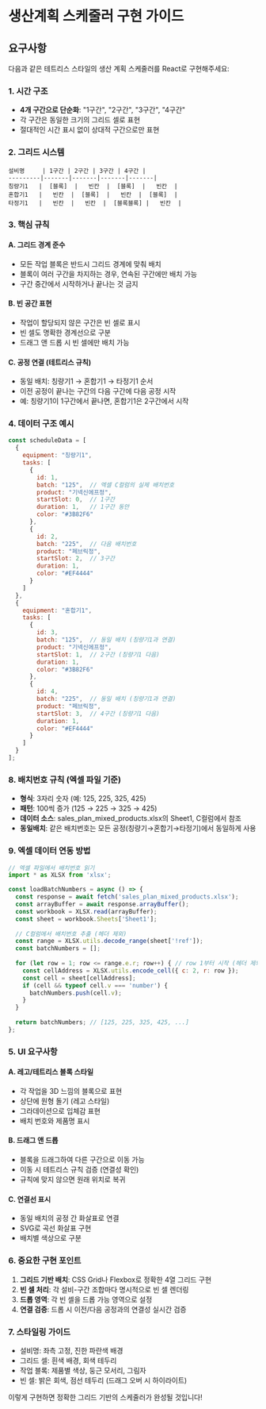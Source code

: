 # 생산계획 스케줄러 구현 가이드

## 요구사항

다음과 같은 테트리스 스타일의 생산 계획 스케줄러를 React로 구현해주세요:

### 1. 시간 구조
- **4개 구간으로 단순화**: "1구간", "2구간", "3구간", "4구간" 
- 각 구간은 동일한 크기의 그리드 셀로 표현
- 절대적인 시간 표시 없이 상대적 구간으로만 표현

### 2. 그리드 시스템
```
설비명     | 1구간 | 2구간 | 3구간 | 4구간 |
---------|-------|-------|-------|-------|
칭량기1   |  [블록]  |   빈칸  |  [블록]  |   빈칸  |
혼합기1   |   빈칸  |  [블록]  |   빈칸  |  [블록]  |
타정기1   |   빈칸  |   빈칸  |  [블록블록] |   빈칸  |
```

### 3. 핵심 규칙

#### A. 그리드 경계 준수
- 모든 작업 블록은 반드시 그리드 경계에 맞춰 배치
- 블록이 여러 구간을 차지하는 경우, 연속된 구간에만 배치 가능
- 구간 중간에서 시작하거나 끝나는 것 금지

#### B. 빈 공간 표현
- 작업이 할당되지 않은 구간은 빈 셀로 표시
- 빈 셀도 명확한 경계선으로 구분
- 드래그 앤 드롭 시 빈 셀에만 배치 가능

#### C. 공정 연결 (테트리스 규칙)
- 동일 배치: 칭량기1 → 혼합기1 → 타정기1 순서
- 이전 공정이 끝나는 구간의 다음 구간에 다음 공정 시작
- 예: 칭량기1이 1구간에서 끝나면, 혼합기1은 2구간에서 시작

### 4. 데이터 구조 예시

```javascript
const scheduleData = [
  {
    equipment: "칭량기1",
    tasks: [
      { 
        id: 1, 
        batch: "125",  // 엑셀 C컬럼의 실제 배치번호
        product: "기넥신에프정", 
        startSlot: 0,  // 1구간
        duration: 1,   // 1구간 동안
        color: "#3B82F6" 
      },
      { 
        id: 2, 
        batch: "225",  // 다음 배치번호
        product: "페브릭정", 
        startSlot: 2,  // 3구간
        duration: 1, 
        color: "#EF4444" 
      }
    ]
  },
  {
    equipment: "혼합기1", 
    tasks: [
      { 
        id: 3, 
        batch: "125",  // 동일 배치 (칭량기1과 연결)
        product: "기넥신에프정", 
        startSlot: 1,  // 2구간 (칭량기1 다음)
        duration: 1, 
        color: "#3B82F6" 
      },
      { 
        id: 4, 
        batch: "225",  // 동일 배치 (칭량기1과 연결)
        product: "페브릭정", 
        startSlot: 3,  // 4구간 (칭량기1 다음)
        duration: 1, 
        color: "#EF4444" 
      }
    ]
  }
];
```

### 8. 배치번호 규칙 (엑셀 파일 기준)
- **형식**: 3자리 숫자 (예: 125, 225, 325, 425)
- **패턴**: 100씩 증가 (125 → 225 → 325 → 425)
- **데이터 소스**: sales_plan_mixed_products.xlsx의 Sheet1, C컬럼에서 참조
- **동일배치**: 같은 배치번호는 모든 공정(칭량기→혼합기→타정기)에서 동일하게 사용

### 9. 엑셀 데이터 연동 방법
```javascript
// 엑셀 파일에서 배치번호 읽기
import * as XLSX from 'xlsx';

const loadBatchNumbers = async () => {
  const response = await fetch('sales_plan_mixed_products.xlsx');
  const arrayBuffer = await response.arrayBuffer();
  const workbook = XLSX.read(arrayBuffer);
  const sheet = workbook.Sheets['Sheet1'];
  
  // C컬럼에서 배치번호 추출 (헤더 제외)
  const range = XLSX.utils.decode_range(sheet['!ref']);
  const batchNumbers = [];
  
  for (let row = 1; row <= range.e.r; row++) { // row 1부터 시작 (헤더 제외)
    const cellAddress = XLSX.utils.encode_cell({ c: 2, r: row });
    const cell = sheet[cellAddress];
    if (cell && typeof cell.v === 'number') {
      batchNumbers.push(cell.v);
    }
  }
  
  return batchNumbers; // [125, 225, 325, 425, ...]
};
```

### 5. UI 요구사항

#### A. 레고/테트리스 블록 스타일
- 각 작업을 3D 느낌의 블록으로 표현
- 상단에 원형 돌기 (레고 스타일)
- 그라데이션으로 입체감 표현
- 배치 번호와 제품명 표시

#### B. 드래그 앤 드롭
- 블록을 드래그하여 다른 구간으로 이동 가능
- 이동 시 테트리스 규칙 검증 (연결성 확인)
- 규칙에 맞지 않으면 원래 위치로 복귀

#### C. 연결선 표시
- 동일 배치의 공정 간 화살표로 연결
- SVG로 곡선 화살표 구현
- 배치별 색상으로 구분

### 6. 중요한 구현 포인트

1. **그리드 기반 배치**: CSS Grid나 Flexbox로 정확한 4열 그리드 구현
2. **빈 셀 처리**: 각 설비-구간 조합마다 명시적으로 빈 셀 렌더링
3. **드롭 영역**: 각 빈 셀을 드롭 가능 영역으로 설정
4. **연결 검증**: 드롭 시 이전/다음 공정과의 연결성 실시간 검증

### 7. 스타일링 가이드

- 설비명: 좌측 고정, 진한 파란색 배경
- 그리드 셀: 흰색 배경, 회색 테두리
- 작업 블록: 제품별 색상, 둥근 모서리, 그림자
- 빈 셀: 밝은 회색, 점선 테두리 (드래그 오버 시 하이라이트)

이렇게 구현하면 정확한 그리드 기반의 스케줄러가 완성될 것입니다!